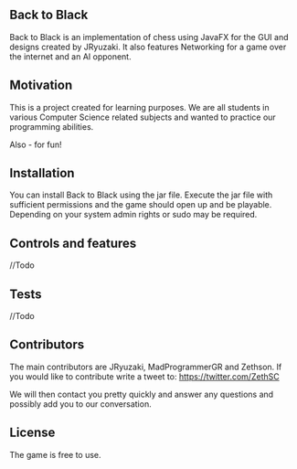 ## Back to Black

Back to Black is an implementation of chess using JavaFX for the GUI and designs created by JRyuzaki. It also features Networking for a game over the internet and an AI opponent. 

## Motivation

This is a project created for learning purposes. We are all students in various Computer Science related subjects and wanted to practice our programming abilities.

Also - for fun!

## Installation

You can install Back to Black using the jar file. Execute the jar file with sufficient permissions and the game should open up and be playable. Depending on your system admin rights or sudo may be required.

## Controls and features

//Todo

## Tests

//Todo

## Contributors

The main contributors are JRyuzaki, MadProgrammerGR and Zethson.
If you would like to contribute write a tweet to:
https://twitter.com/ZethSC

We will then contact you pretty quickly and answer any questions and possibly add you to our conversation.

## License

The game is free to use.
